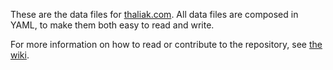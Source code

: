 These are the data files for [thaliak.com](https://thaliak.com). All data files
are composed in YAML, to make them both easy to read and write.

For more information on how to read or contribute to the repository, see [the wiki](https://github.com/thaliakcom/data/wiki/).
